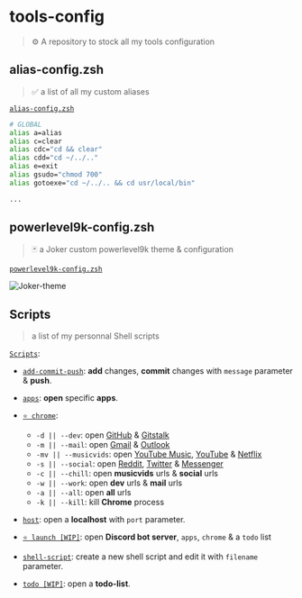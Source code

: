 # tools-config

> ⚙️ A repository to stock all my tools configuration

## alias-config.zsh

> ✅ a list of all my custom aliases

[`alias-config.zsh`](https://github.com/blyndusk/tools-config/blob/master/alias-config.zsh)

```zsh
# GLOBAL
alias a=alias
alias c=clear
alias cdc="cd && clear"
alias cdd="cd ~/../.."
alias e=exit
alias gsudo="chmod 700"
alias gotoexe="cd ~/../.. && cd usr/local/bin"

...
```

## powerlevel9k-config.zsh

> 🃏 a Joker custom powerlevel9k theme & configuration

[`powerlevel9k-config.zsh`](https://github.com/blyndusk/tools-config/blob/master/powerlevel9k-config.zsh)

![Joker-theme](https://image.noelshack.com/fichiers/2019/12/2/1553034327-joker-theme.jpg)

## Scripts

> a list of my personnal Shell scripts

[`Scripts`](https://github.com/blyndusk/tools-config/tree/master/scripts):

- [`add-commit-push`](https://github.com/blyndusk/tools-config/blob/master/scripts/add-commit-push.sh): **add** changes, **commit** changes with `message` parameter & **push**.
- [`apps`](https://github.com/blyndusk/tools-config/blob/master/scripts/apps.zsh): **open** specific **apps**.
- [`⭐️ chrome`](https://github.com/blyndusk/tools-config/blob/master/scripts/chrome.sh):

  - `-d || --dev`: open [GitHub](https://github.com) & [Gitstalk](https://gitstalk.netlify.com/)
  - `-m || --mail`: open [Gmail](https://mail.google.com) & [Outlook](https://outlook.live.com/)
  - `-mv || --musicvids`: open [YouTube Music](https://music.youtube.com), [YouTube](https://youtube.com) & [Netflix](https://netflix.com)
  - `-s || --social`: open [Reddit](https://reddit.com), [Twitter](https://twitter.com) & [Messenger](https://messenger.com)
  - `-c || --chill`: open **musicvids** urls & **social** urls
  - `-w || --work`: open **dev** urls & **mail** urls
  - `-a || --all`: open **all** urls
  - `-k || --kill`: kill **Chrome** process
- [`host`](https://github.com/blyndusk/tools-config/blob/master/scripts/host.sh): open a **localhost** with `port` parameter.
- [`️️⭐️ launch [WIP]`](https://github.com/blyndusk/tools-config/blob/master/scripts/launch.zsh): open **Discord bot server**, `apps`, `chrome` & a `todo` list
- [`shell-script`](https://github.com/blyndusk/tools-config/blob/master/scripts/shell-script.sh): create a new shell script and edit it with `filename` parameter.
- [`todo [WIP]`](https://github.com/blyndusk/tools-config/blob/master/scripts/todo.zsh): open a **todo-list**.